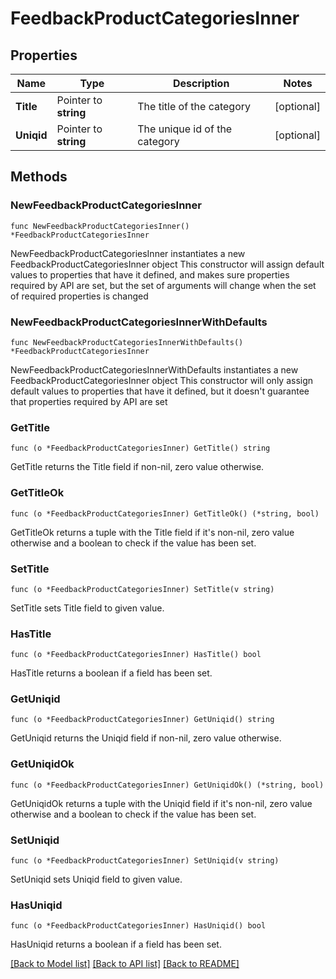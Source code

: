 # FeedbackProductCategoriesInner

## Properties

Name | Type | Description | Notes
------------ | ------------- | ------------- | -------------
**Title** | Pointer to **string** | The title of the category | [optional] 
**Uniqid** | Pointer to **string** | The unique id of the category | [optional] 

## Methods

### NewFeedbackProductCategoriesInner

`func NewFeedbackProductCategoriesInner() *FeedbackProductCategoriesInner`

NewFeedbackProductCategoriesInner instantiates a new FeedbackProductCategoriesInner object
This constructor will assign default values to properties that have it defined,
and makes sure properties required by API are set, but the set of arguments
will change when the set of required properties is changed

### NewFeedbackProductCategoriesInnerWithDefaults

`func NewFeedbackProductCategoriesInnerWithDefaults() *FeedbackProductCategoriesInner`

NewFeedbackProductCategoriesInnerWithDefaults instantiates a new FeedbackProductCategoriesInner object
This constructor will only assign default values to properties that have it defined,
but it doesn't guarantee that properties required by API are set

### GetTitle

`func (o *FeedbackProductCategoriesInner) GetTitle() string`

GetTitle returns the Title field if non-nil, zero value otherwise.

### GetTitleOk

`func (o *FeedbackProductCategoriesInner) GetTitleOk() (*string, bool)`

GetTitleOk returns a tuple with the Title field if it's non-nil, zero value otherwise
and a boolean to check if the value has been set.

### SetTitle

`func (o *FeedbackProductCategoriesInner) SetTitle(v string)`

SetTitle sets Title field to given value.

### HasTitle

`func (o *FeedbackProductCategoriesInner) HasTitle() bool`

HasTitle returns a boolean if a field has been set.

### GetUniqid

`func (o *FeedbackProductCategoriesInner) GetUniqid() string`

GetUniqid returns the Uniqid field if non-nil, zero value otherwise.

### GetUniqidOk

`func (o *FeedbackProductCategoriesInner) GetUniqidOk() (*string, bool)`

GetUniqidOk returns a tuple with the Uniqid field if it's non-nil, zero value otherwise
and a boolean to check if the value has been set.

### SetUniqid

`func (o *FeedbackProductCategoriesInner) SetUniqid(v string)`

SetUniqid sets Uniqid field to given value.

### HasUniqid

`func (o *FeedbackProductCategoriesInner) HasUniqid() bool`

HasUniqid returns a boolean if a field has been set.


[[Back to Model list]](../README.md#documentation-for-models) [[Back to API list]](../README.md#documentation-for-api-endpoints) [[Back to README]](../README.md)


